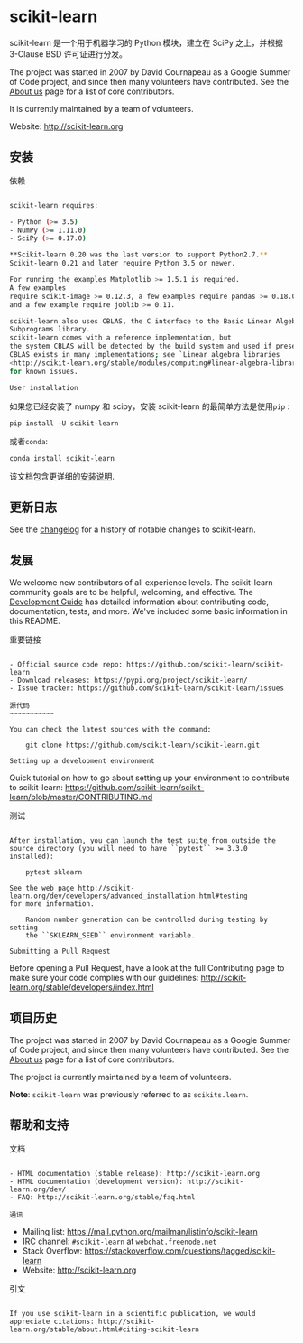 # scikit-learn

scikit-learn 是一个用于机器学习的 Python 模块，建立在 SciPy 之上，并根据 3-Clause BSD 许可证进行分发。

The project was started in 2007 by David Cournapeau as a Google Summer
of Code project, and since then many volunteers have contributed.
See the [About us](http://scikit-learn.org/dev/about.html#authors) page for a list of core contributors.

It is currently maintained by a team of volunteers.

Website: http://scikit-learn.org

## 安装

依赖

```sh

scikit-learn requires:

- Python (>= 3.5)
- NumPy (>= 1.11.0)
- SciPy (>= 0.17.0)

**Scikit-learn 0.20 was the last version to support Python2.7.**
Scikit-learn 0.21 and later require Python 3.5 or newer.

For running the examples Matplotlib >= 1.5.1 is required.
A few examples
require scikit-image >= 0.12.3, a few examples require pandas >= 0.18.0
and a few example require joblib >= 0.11.

scikit-learn also uses CBLAS, the C interface to the Basic Linear Algebra
Subprograms library.
scikit-learn comes with a reference implementation, but
the system CBLAS will be detected by the build system and used if present.
CBLAS exists in many implementations; see `Linear algebra libraries
<http://scikit-learn.org/stable/modules/computing#linear-algebra-libraries>`_
for known issues.

User installation
```

如果您已经安装了 numpy 和 scipy，安装 scikit-learn 的最简单方法是使用`pip` :

    pip install -U scikit-learn

或者`conda`:

    conda install scikit-learn

该文档包含更详细的[安装说明](http://scikit-learn.org/stable/install.html).

## 更新日志

See the [changelog](http://scikit-learn.org/dev/whats_new.html) for a history of notable changes to scikit-learn.

## 发展

We welcome new contributors of all experience levels.
The scikit-learn community goals are to be helpful, welcoming, and effective.
The [Development Guide](http://scikit-learn.org/stable/developers/index.html) has detailed information about contributing code, documentation, tests, and more.
We've included some basic information in this README.

重要链接

```

- Official source code repo: https://github.com/scikit-learn/scikit-learn
- Download releases: https://pypi.org/project/scikit-learn/
- Issue tracker: https://github.com/scikit-learn/scikit-learn/issues

源代码
~~~~~~~~~~~

You can check the latest sources with the command:

    git clone https://github.com/scikit-learn/scikit-learn.git

Setting up a development environment

```

Quick tutorial on how to go about setting up your environment to
contribute to scikit-learn: https://github.com/scikit-learn/scikit-learn/blob/master/CONTRIBUTING.md

测试

```

After installation, you can launch the test suite from outside the
source directory (you will need to have ``pytest`` >= 3.3.0 installed):

    pytest sklearn

See the web page http://scikit-learn.org/dev/developers/advanced_installation.html#testing
for more information.

    Random number generation can be controlled during testing by setting
    the ``SKLEARN_SEED`` environment variable.

Submitting a Pull Request
```

Before opening a Pull Request, have a look at the
full Contributing page to make sure your code complies
with our guidelines: http://scikit-learn.org/stable/developers/index.html

## 项目历史

The project was started in 2007 by David Cournapeau as a Google Summer of Code project, and since then many volunteers have contributed.
See the [About us](http://scikit-learn.org/dev/about.html#authors) page for a list of core contributors.

The project is currently maintained by a team of volunteers.

**Note**: `scikit-learn` was previously referred to as `scikits.learn`.

## 帮助和支持

文档

```

- HTML documentation (stable release): http://scikit-learn.org
- HTML documentation (development version): http://scikit-learn.org/dev/
- FAQ: http://scikit-learn.org/stable/faq.html

通讯
```

- Mailing list: https://mail.python.org/mailman/listinfo/scikit-learn
- IRC channel: `#scikit-learn` at `webchat.freenode.net`
- Stack Overflow: https://stackoverflow.com/questions/tagged/scikit-learn
- Website: http://scikit-learn.org

引文

```

If you use scikit-learn in a scientific publication, we would appreciate citations: http://scikit-learn.org/stable/about.html#citing-scikit-learn
```
